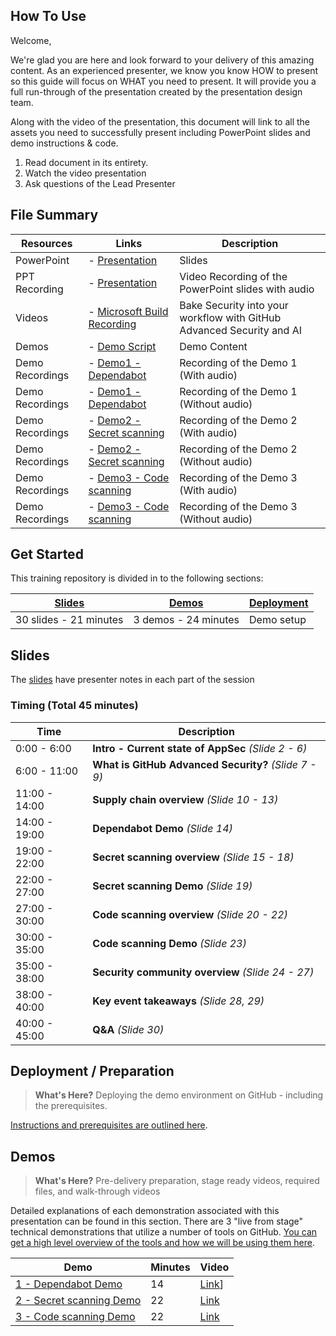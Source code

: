 
## How To Use

Welcome,

We're glad you are here and look forward to your delivery of this amazing content. As an experienced presenter, we know you know HOW to present so this guide will focus on WHAT you need to present. It will provide you a full run-through of the presentation created by the presentation design team. 

Along with the video of the presentation, this document will link to all the assets you need to successfully present including PowerPoint slides and demo instructions &
code.

1.  Read document in its entirety.
2.  Watch the video presentation
3.  Ask questions of the Lead Presenter

## File Summary

| Resources          | Links                            | Description |
|-------------------|----------------------------------|-------------------|
| PowerPoint        | - [Presentation](https://aka.ms/AArxq55) | Slides |
| PPT Recording     | - [Presentation](https://aka.ms/AAryyy7) | Video Recording of the PowerPoint slides with audio |
| Videos            | - [Microsoft Build Recording](https://youtu.be/aIP80lrDObE?si=ymk951HAxme-ET0D) | Bake Security into your workflow with GitHub Advanced Security and AI |
| Demos             | - [Demo Script](https://aka.ms/AArxxtu) | Demo Content | 
| Demo Recordings           | - [Demo1 - Dependabot](https://aka.ms/AAryyxv) | Recording of the Demo 1 (With audio) | 
| Demo Recordings           | - [Demo1 - Dependabot](https://aka.ms/AAryr8h) | Recording of the Demo 1 (Without audio) | 
| Demo Recordings           | - [Demo2 - Secret scanning](https://aka.ms/AAryr8l) | Recording of the Demo 2 (With audio) | 
| Demo Recordings           | - [Demo2 - Secret scanning](https://aka.ms/AAryjko) | Recording of the Demo 2 (Without audio) |  
| Demo Recordings           | - [Demo3 - Code scanning](https://aka.ms/AAryyxy) | Recording of the Demo 3 (With audio) | 
| Demo Recordings           | - [Demo3 - Code scanning](https://aka.ms/AAryjkr) | Recording of the Demo 3 (Without audio) |  


## Get Started

This training repository is divided in to the following sections:

| [Slides](https://github.com/microsoft/aitour-github-advanced-security-workflow/blob/main/session-delivery-resources/README.md#slides) | [Demos](https://github.com/microsoft/aitour-github-advanced-security-workflow/blob/main/session-delivery-resources/README.md#demos) | [Deployment](deployment/README.md) | 
|-------------------|---------------------------|--------------------------------------
| 30 slides - 21 minutes| 3 demos - 24 minutes | Demo setup

## Slides

The [slides](https://aka.ms/AArxq55) have presenter notes in each part of the session

### Timing (Total 45 minutes)

| Time        | Description 
--------------|-------------
0:00 - 6:00   | **Intro - Current state of AppSec** *(Slide 2 - 6)*
6:00 - 11:00  | **What is GitHub Advanced Security?** *(Slide 7 - 9)*
11:00 - 14:00 | **Supply chain overview** *(Slide 10 - 13)*
14:00 - 19:00 | **Dependabot Demo** *(Slide 14)*
19:00 - 22:00 | **Secret scanning overview** *(Slide 15 - 18)*
22:00 - 27:00 | **Secret scanning Demo** *(Slide 19)*
27:00 - 30:00 | **Code scanning overview** *(Slide 20 - 22)*
30:00 - 35:00 | **Code scanning Demo** *(Slide 23)*
35:00 - 38:00 | **Security community overview** *(Slide 24 - 27)*
38:00 - 40:00 | **Key event takeaways** *(Slide 28, 29)*
40:00 - 45:00 | **Q&A** *(Slide 30)*

## Deployment / Preparation

>**What's Here?** Deploying the demo environment on GitHub - including the prerequisites.

[Instructions and prerequisites are outlined here](deployment/README.md). 


## Demos

> **What's Here?** Pre-delivery preparation, stage ready videos, required files, and walk-through videos

Detailed explanations of each demonstration associated with this presentation can be found in this section. There are 3 "live from stage" technical demonstrations that utilize a number of tools on GitHub. [You can get a high level overview of the tools and how we will be using them here](demos/README.md).

| Demo 	                                                                                               | Minutes | Video |
-------------------------------------------------------------------------------------------------------|---------|----------------- | 
|  [1 - Dependabot Demo](demos/README.md#demo-1---exploring-a-modern-data-warehouse) | 14       | [Link](https://aka.ms/AAryyxv)] |
|  [2 - Secret scanning Demo](demos/README.md#demo-1---exploring-a-modern-data-warehouse) | 22       | [Link](https://aka.ms/AAryr8l) |
|  [3 - Code scanning Demo](demos/README.md#demo-1---exploring-a-modern-data-warehouse) | 22       | [Link](https://aka.ms/AAryyxy) |
